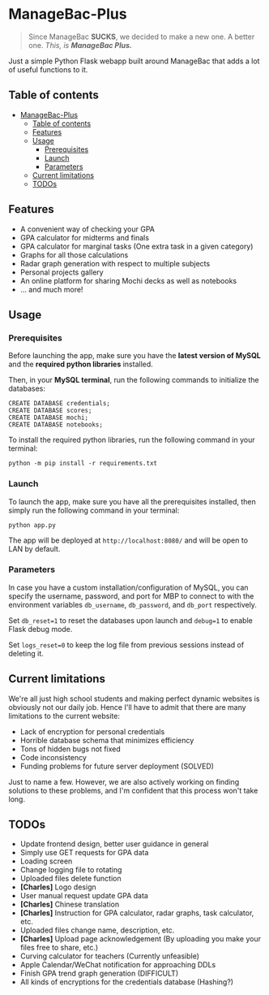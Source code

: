 # ManageBac-Plus
> Since ManageBac **SUCKS**, we decided to make a new one. A better one. *This, is **ManageBac Plus.***

Just a simple Python Flask webapp built around ManageBac that adds a lot of useful functions to it.

## Table of contents
<!-- TOC -->
* [ManageBac-Plus](#managebac-plus)
  * [Table of contents](#table-of-contents)
  * [Features](#features)
  * [Usage](#usage)
    * [Prerequisites](#prerequisites)
    * [Launch](#launch)
    * [Parameters](#parameters)
  * [Current limitations](#current-limitations)
  * [TODOs](#todos)
<!-- TOC -->

## Features
- A convenient way of checking your GPA
- GPA calculator for midterms and finals
- GPA calculator for marginal tasks (One extra task in a given category)
- Graphs for all those calculations
- Radar graph generation with respect to multiple subjects
- Personal projects gallery
- An online platform for sharing Mochi decks as well as notebooks
- ... and much more!

## Usage
### Prerequisites
Before launching the app, make sure you have the **latest version of MySQL** and the **required python libraries** installed.

Then, in your **MySQL terminal**, run the following commands to initialize the databases:
```shell
CREATE DATABASE credentials;
CREATE DATABASE scores;
CREATE DATABASE mochi;
CREATE DATABASE notebooks;
```
To install the required python libraries, run the following command in your terminal:
```shell
python -m pip install -r requirements.txt
```
### Launch
To launch the app, make sure you have all the prerequisites installed, then simply run the following command in your terminal:
```shell
python app.py
```
The app will be deployed at `http://localhost:8080/` and will be open to LAN by default.
### Parameters
In case you have a custom installation/configuration of MySQL, you can specify the username, password, and port for MBP to connect to with the environment variables `db_username`, `db_password`, and `db_port` respectively.

Set `db_reset=1` to reset the databases upon launch and `debug=1` to enable Flask debug mode.

Set `logs_reset=0` to keep the log file from previous sessions instead of deleting it.

## Current limitations
We're all just high school students and making perfect dynamic websites is obviously not our daily job. Hence I'll have to admit that there are many limitations to the current website:
- Lack of encryption for personal credentials
- Horrible database schema that minimizes efficiency
- Tons of hidden bugs not fixed
- Code inconsistency
- Funding problems for future server deployment (SOLVED)

Just to name a few. However, we are also actively working on finding solutions to these problems, and I'm confident that this process won't take long.

## TODOs
- Update frontend design, better user guidance in general
- Simply use GET requests for GPA data
- Loading screen
- Change logging file to rotating
- Uploaded files delete function
- **[Charles]** Logo design
- User manual request update GPA data
- **[Charles]** Chinese translation
- **[Charles]** Instruction for GPA calculator, radar graphs, task calculator, etc.
- Uploaded files change name, description, etc.
- **[Charles]** Upload page acknowledgement (By uploading you make your files free to share, etc.)
- Curving calculator for teachers (Currently unfeasible)
- Apple Calendar/WeChat notification for approaching DDLs
- Finish GPA trend graph generation (DIFFICULT)
- All kinds of encryptions for the credentials database (Hashing?)
